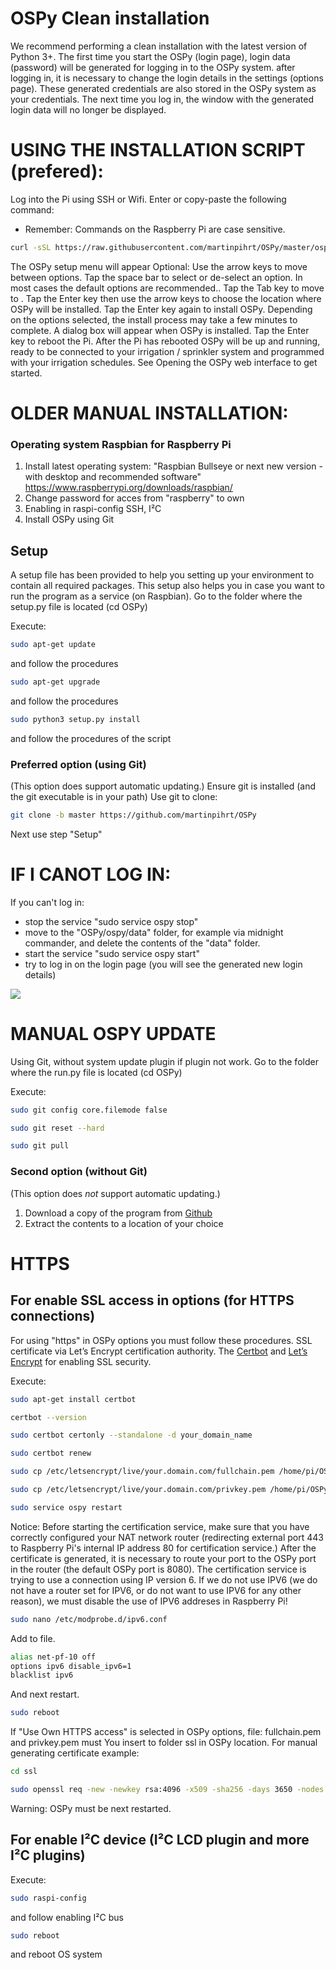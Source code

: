 OSPy Clean installation
====
We recommend performing a clean installation with the latest version of Python 3+. The first time you start the OSPy (login page), login data (password) will be generated for logging in to the OSPy system. after logging in, it is necessary to change the login details in the settings (options page). These generated credentials are also stored in the OSPy system as your credentials. The next time you log in, the window with the generated login data will no longer be displayed.

USING THE INSTALLATION SCRIPT (prefered):
===========
Log into the Pi using SSH or Wifi. Enter or copy-paste the following command:
* Remember: Commands on the Raspberry Pi are case sensitive.

```sh
curl -sSL https://raw.githubusercontent.com/martinpihrt/OSPy/master/ospy_setup.sh | sudo bash
```
The OSPy setup menu will appear
Optional: Use the arrow keys to move between options. Tap the space bar to select or de-select an option.
In most cases the default options are recommended..
Tap the Tab key to move to <ok>.
Tap the Enter key then use the arrow keys to choose the location where OSPy will be installed.
Tap the Enter key again to install OSPy.
Depending on the options selected, the install process may take a few minutes to complete.
A dialog box will appear when OSPy is installed.
Tap the Enter key to reboot the Pi.
After the Pi has rebooted OSPy will be up and running, ready to be connected to your irrigation / sprinkler system and programmed with your irrigation schedules. See Opening the OSPy web interface to get started.


OLDER MANUAL INSTALLATION:
===========

### Operating system Raspbian for Raspberry Pi
1. Install latest operating system: "Raspbian Bullseye or next new version -  with desktop and recommended software" https://www.raspberrypi.org/downloads/raspbian/
2. Change password for acces from "raspberry" to own
3. Enabling in raspi-config SSH, I²C
4. Install OSPy using Git

## Setup
A setup file has been provided to help you setting up your environment to contain all required packages.
This setup also helps you in case you want to run the program as a service (on Raspbian).
Go to the folder where the setup.py file is located (cd OSPy)

Execute: 
```bash
sudo apt-get update
```
and follow the procedures

```bash
sudo apt-get upgrade
```
and follow the procedures

```bash
sudo python3 setup.py install 
```

and follow the procedures of the script

### Preferred option (using Git)
(This option does support automatic updating.)
Ensure git is installed (and the git executable is in your path)
Use git to clone:

```bash
git clone -b master https://github.com/martinpihrt/OSPy
```
Next use step "Setup"


IF I CANOT LOG IN:
===========
If you can't log in:
- stop the service "sudo service ospy stop"
- move to the "OSPy/ospy/data" folder, for example via midnight commander, and delete the contents of the "data" folder.
- start the service "sudo service ospy start"
- try to log in on the login page (you will see the generated new login details)

[![](https://github.com/martinpihrt/OSPy/blob/master/ospy/images/generatedlogin.png?raw=true)](https://github.com/martinpihrt/OSPy/blob/master/ospy/images/generatedlogin.png)</br>



MANUAL OSPY UPDATE
===========
Using Git, without system update plugin if plugin not work. Go to the folder where the run.py file is located (cd OSPy)

Execute:
```bash
sudo git config core.filemode false
```
```bash
sudo git reset --hard
```
```bash
sudo git pull
```

### Second option (without Git)
(This option does *not* support automatic updating.)

1. Download a copy of the program from [Github](https://github.com/martinpihrt/OSPy/archive/master.zip)
2. Extract the contents to a location of your choice


HTTPS
===========

## For enable SSL access in options (for HTTPS connections)
For using "https" in OSPy options you must follow these procedures. SSL certificate via Let’s Encrypt certification authority.
The [Certbot](https://certbot.eff.org/) and [Let’s Encrypt](https://letsencrypt.org/) for enabling SSL security.

Execute:
```bash
sudo apt-get install certbot
```

```bash
certbot --version
```

```bash
sudo certbot certonly --standalone -d your_domain_name
```

```bash
sudo certbot renew
```

```bash
sudo cp /etc/letsencrypt/live/your.domain.com/fullchain.pem /home/pi/OSPy/ssl
```

```bash
sudo cp /etc/letsencrypt/live/your.domain.com/privkey.pem /home/pi/OSPy/ssl
```

```bash
sudo service ospy restart
```

Notice: 
Before starting the certification service, make sure that you have correctly configured your NAT network router (redirecting external port 443 to Raspberry Pi's internal IP address 80 for certification service.) After the certificate is generated, it is necessary to route your port to the OSPy port in the router (the default OSPy port is 8080). The certification service is trying to use a connection using IP version 6. If we do not use IPV6 (we do not have a router set for IPV6, or do not want to use IPV6 for any other reason), we must disable the use of IPV6 addreses in Raspberry Pi!

```bash
sudo nano /etc/modprobe.d/ipv6.conf
```
Add to file.
```bash
alias net-pf-10 off
options ipv6 disable_ipv6=1
blacklist ipv6
```
And next restart.
```bash
sudo reboot
```

If "Use Own HTTPS access" is selected in OSPy options, file: fullchain.pem and privkey.pem must You insert to folder ssl in OSPy location. 
For manual generating certificate example:

```bash
cd ssl  
```

```bash
sudo openssl req -new -newkey rsa:4096 -x509 -sha256 -days 3650 -nodes -out fullchain.pem -keyout privkey.pem  
```

Warning: OSPy must be next restarted. 

## For enable I²C device (I²C LCD plugin and more I²C plugins)  

Execute:
```bash
sudo raspi-config
```
and follow enabling I²C bus
```bash
sudo reboot
```
and reboot OS system